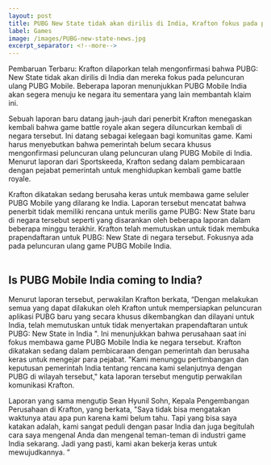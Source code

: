 ```yaml
---
layout: post
title: PUBG New State tidak akan dirilis di India, Krafton fokus pada peluncuran ulang
label: Games
image: /images/PUBG-new-state-news.jpg
excerpt_separator: <!--more-->
---
```


Pembaruan Terbaru: Krafton dilaporkan telah mengonfirmasi bahwa PUBG: New State tidak akan dirilis di India<!--more--> dan mereka fokus pada peluncuran ulang PUBG Mobile.
Beberapa laporan menunjukkan PUBG Mobile India akan segera menuju ke negara itu sementara yang lain membantah klaim ini.

Sebuah laporan baru datang jauh-jauh dari penerbit Krafton menegaskan kembali bahwa game battle royale akan segera diluncurkan kembali di negara tersebut. Ini datang sebagai kelegaan bagi komunitas game. Kami harus menyebutkan bahwa pemerintah belum secara khusus mengonfirmasi peluncuran ulang peluncuran ulang PUBG Mobile di India. Menurut laporan dari Sportskeeda, Krafton sedang dalam pembicaraan dengan pejabat pemerintah untuk menghidupkan kembali game battle royale.

Krafton dikatakan sedang berusaha keras untuk membawa game seluler PUBG Mobile yang dilarang ke India. Laporan tersebut mencatat bahwa penerbit tidak memiliki rencana untuk merilis game PUBG: New State baru di negara tersebut seperti yang disarankan oleh beberapa laporan dalam beberapa minggu terakhir. Krafton telah memutuskan untuk tidak membuka prapendaftaran untuk PUBG: New State di negara tersebut. Fokusnya ada pada peluncuran ulang game PUBG Mobile India.
<br/><br/>
<h2>Is PUBG Mobile India coming to India?</h2>

Menurut laporan tersebut, perwakilan Krafton berkata, “Dengan melakukan semua yang dapat dilakukan oleh Krafton untuk mempersiapkan peluncuran aplikasi PUBG baru yang secara khusus dikembangkan dan dilayani untuk India, telah memutuskan untuk tidak menyertakan prapendaftaran untuk PUBG: New State in India ". Ini menunjukkan bahwa perusahaan saat ini fokus membawa game PUBG Mobile India ke negara tersebut. Krafton dikatakan sedang dalam pembicaraan dengan pemerintah dan berusaha keras untuk mengejar para pejabat.
"Kami menunggu pertimbangan dan keputusan pemerintah India tentang rencana kami selanjutnya dengan PUBG di wilayah tersebut," kata laporan tersebut mengutip perwakilan komunikasi Krafton.

Laporan yang sama mengutip Sean Hyunil Sohn, Kepala Pengembangan Perusahaan di Krafton, yang berkata, "Saya tidak bisa mengatakan waktunya atau apa pun karena kami belum tahu. Tapi yang bisa saya katakan adalah, kami sangat peduli dengan pasar India dan juga begitulah cara saya mengenal Anda dan mengenal teman-teman di industri game India sekarang. Jadi yang pasti, kami akan bekerja keras untuk mewujudkannya. ”
